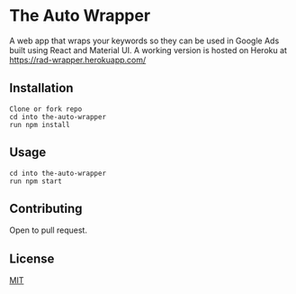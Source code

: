 # The Auto Wrapper
A web app that wraps your keywords so they can be used in Google Ads built using React and Material UI. A working version is hosted on Heroku at https://rad-wrapper.herokuapp.com/ 
## Installation

```
Clone or fork repo
cd into the-auto-wrapper
run npm install
```

## Usage

```
cd into the-auto-wrapper
run npm start
```
## Contributing

Open to pull request.

## License

[MIT](https://choosealicense.com/licenses/mit/)
